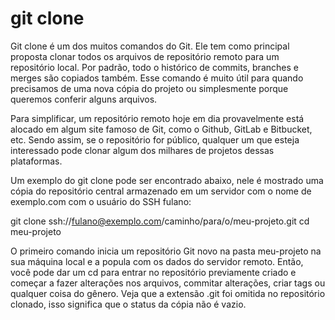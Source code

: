 # git clone 

Git clone é um dos muitos comandos do Git. Ele tem como principal proposta clonar todos os arquivos de repositório remoto para um repositório local. Por padrão, todo o histórico de commits, branches e merges são copiados também. Esse comando é muito útil para quando precisamos de uma nova cópia do projeto ou simplesmente porque queremos conferir alguns arquivos.

Para simplificar, um repositório remoto hoje em dia provavelmente está alocado em algum site famoso de Git, como o Github, GitLab e Bitbucket, etc. Sendo assim, se o repositório for público, qualquer um que esteja interessado pode clonar algum dos milhares de projetos dessas plataformas.

Um exemplo do git clone pode ser encontrado abaixo, nele é mostrado uma cópia do repositório central armazenado em um servidor com o nome de exemplo.com com o usuário do SSH fulano:

git clone ssh://fulano@exemplo.com/caminho/para/o/meu-projeto.git 
cd meu-projeto
  
O primeiro comando inicia um repositório Git novo na pasta meu-projeto na sua máquina local e a popula com os dados do servidor remoto. Então, você pode dar um cd para entrar no repositório previamente criado e começar a fazer alterações nos arquivos, commitar alterações, criar tags ou qualquer coisa do gênero. Veja que a extensão .git foi omitida no repositório clonado, isso significa que o status da cópia não é vazio.
